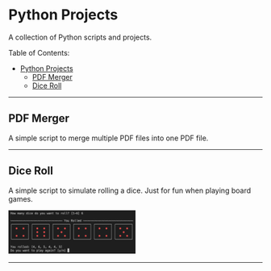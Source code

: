 # Python Projects

A collection of Python scripts and projects.

Table of Contents:

- [Python Projects](#python-projects)
  - [PDF Merger](#pdf-merger)
  - [Dice Roll](#dice-roll)

---

## PDF Merger

A simple script to merge multiple PDF files into one PDF file.

---

## Dice Roll

A simple script to simulate rolling a dice. Just for fun when playing board games.

<img src="Fun Projects/Dice Roll/img/dice.png" alt="Dice" width=50%/>

---
